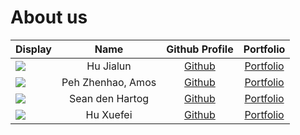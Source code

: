 # About us

Display | Name | Github Profile | Portfolio 
--------|:----:|:--------------:|:---------:
![](https://avatars.githubusercontent.com/SuibianP?s=100) | Hu Jialun | [Github](https://github.com/SuibianP) | [Portfolio](https://www.comp.nus.edu.sg/~hujialun/)
![](https://avatars.githubusercontent.com/APZH) | Peh Zhenhao, Amos | [Github](https://github.com/APZH) | [Portfolio](https://sg.linkedin.com/in/amos-peh-136342132)
![](https://avatars.githubusercontent.com/SeanRobertDH) | Sean den Hartog | [Github](https://github.com/SeanRobertDH) | [Portfolio](https://www.linkedin.com/in/seanrobertt/)
![](https://via.placeholder.com/100.png?text=Photo) | Hu Xuefei | [Github](https://github.com/Xuefei2001) | [Portfolio](docs/team/Xuefei.md)